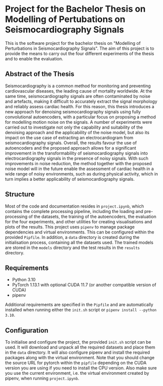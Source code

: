 # Project for the Bachelor Thesis on Modelling of Pertubations on Seismocardiography Signals

This is the software project for the bachelor thesis on "Modelling of Perturbations in Seismocardiography Signals". The aim of this project is to provide the means to carry out the four different experiments of the thesis and to enable the evaluation.

## Abstract of the Thesis

Seismocardiography is a common method for monitoring and preventing cardiovascular diseases, the leading cause of mortality worldwide. At the same time, seismocardiography signals are often contaminated by noise and artefacts, making it difficult to accurately extract the signal morphology and reliably assess cardiac health. For this reason, this thesis introduces a new approach for denoising seismocardiography signals using fully convolutional autoencoders, with a particular focus on proposing a method for modelling motion noise on the signals. A number of experiments were carried out to investigate not only the capability and suitability of the denoising approach and the applicability of the noise model, but also its impact on the use case of extracting an electrocardiogram from seismocardiography signals. Overall, the results favour the use of autoencoders and the proposed approach allows for a significant improvement in the transformability of seismocardiography signals into electrocardiography signals in the presence of noisy signals. With such improvements in noise reduction, the method together with the proposed noise model will in the future enable the assessment of cardiac health in a wide range of noisy environments, such as during physical activity, which in turn implies a better applicability of seismocardiography signals.

## Structure

Most of the code and documentation resides in `project.ipynb`, which contains the complete processing pipeline, including the loading and pre-processing of the datasets, the training of the autoencoders, the evaluation for the four experiments, and other utilities for creating visualisations and plots of the results. This project uses `pipenv` to manage package dependencies and virtual environments. This can be configured within the provided `Pipfile`. In addition, a `data` directory is created during the initialisation process, containing all the datasets used. The trained models are stored in the `models` directory and the test results in the `results` directory.

## Requirements

- Python 3.10
- PyTorch 1.13.1 with optional CUDA 11.7 (or another compatible version of CUDA)
- pipenv

Additional requirements are specified in the `Pipfile` and are automatically installed when running either the `init.sh` script or `pipenv install --python 3.10`.

## Configuration

To initialise and configure the project, the provided `init.sh` script can be used. It will download and unpack all the required datasets and place them in the `data` directory. It will also configure pipenv and install the required packages along with the virtual environment. Note that you should change the source URL for pytorch within the `pipfile` depending on the CUDA version you are using if you need to install the CPU version. Also make sure you use the current environment, i.e. the virtual environment created by pipenv, when running `project.ipynb`.